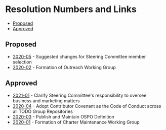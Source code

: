 # Resolution Numbers and Links

- [Proposed](#proposed)
- [Approved](#approved)

## Proposed

- [2020-05](proposed/2020-05.md) - Suggested changes for Steering Committee member selection
- [2020-02](proposed/2020-02.md) - Formation of Outreach Working Group

## Approved

- [2021-01](approved/2021-01.md) - Clarify Steering Committee's responsibility to oversee business and marketing matters
- [2020-04](approved/2020-04.md) - Adopt Contributor Covenant as the Code of Conduct across all TODO Group Repositories
- [2020-03](approved/2020-03.md) - Publish and Maintain OSPO Definition
- [2020-01](approved/2020-01.md) - Formation of Charter Maintenance Working Group
